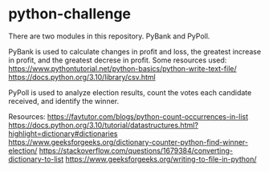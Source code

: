 # python-challenge

There are two modules in this repository. PyBank and PyPoll.

PyBank is used to calculate changes in profit and loss, the greatest increase in profit, and the greatest decrese in profit. 
Some resources used:
https://www.pythontutorial.net/python-basics/python-write-text-file/
https://docs.python.org/3.10/library/csv.html

PyPoll is used to analyze election results, count the votes each candidate received, and identify the winner.

Resources:
https://favtutor.com/blogs/python-count-occurrences-in-list
https://docs.python.org/3.10/tutorial/datastructures.html?highlight=dictionary#dictionaries
https://www.geeksforgeeks.org/dictionary-counter-python-find-winner-election/
https://stackoverflow.com/questions/1679384/converting-dictionary-to-list
https://www.geeksforgeeks.org/writing-to-file-in-python/